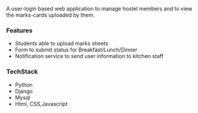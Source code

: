 A user-login based web application to manage hostel members and to view the marks-cards uploaded by them.

### Features
- Students able to upload marks sheets 
- Form to submit status for Breakfast/Lunch/Dinner
- Notification service to send user information to kitchen staff

### TechStack
- Python
- Django
- Mysql
- Html, CSS,Javascript

